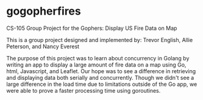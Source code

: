 # gogopherfires
CS-105 Group Project for the Gophers: Display US Fire Data on Map

This is a group project designed and implemented by:
Trevor English, Allie Peterson, and Nancy Everest

The purpose of this project was to learn about concurrency in Golang by writing an app to display a large amount of fire data on a map using Go, html, Javascript, and Leaflet. Our hope was to see a difference in retrieving and displaying data both serially and concurrently. Though we didn't see a large difference in the load time due to limitations outside of the Go app, we were able to prove a faster processing time using goroutines.
